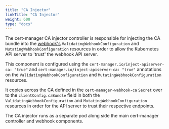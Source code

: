 ```yaml
---
title: "CA Injector"
linkTitle: "CA Injector"
weight: 600
type: "docs"
---
```


The cert-manager CA injector controller is responsible for injecting the CA
bundle into the [webhook's](../webhook/) `ValidatingWebhookConfiguration` and
`MutatingWebhookConfiguration` resources in order to allow the Kubernetes
API server to 'trust' the webhook API server.

This component is configured using the `cert-manager.io/inject-apiserver-ca:
"true"` and `cert-manager.io/inject-apiserver-ca: "true"` annotations on the
`ValidatingWebhookConfiguration` and `MutatingWebhookConfiguration` resources.

It copies across the CA defined in the `cert-manager-webhook-ca` `Secret` over
to the `clientConfig.caBundle` field in both the
`ValidatingWebhookConfiguration` and `MutatingWebhookConfiguration` resources in
order for the API server to trust their respective endpoints.

The CA injector runs as a separate pod along side the main cert-manager
controller and webhook components.
